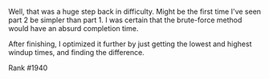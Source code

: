 Well, that was a huge step back in difficulty. Might be the first time I've seen part 2 be simpler than part 1. I was certain that the brute-force method would have an absurd completion time.

After finishing, I optimized it further by just getting the lowest and highest windup times, and finding the difference.

Rank #1940
